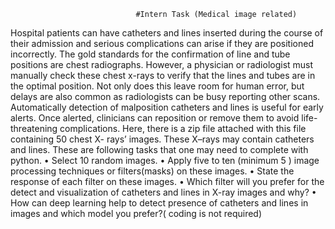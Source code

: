                                 #Intern Task (Medical image related)

Hospital patients can have catheters and lines inserted during the course of their admission and serious complications can arise if they are positioned incorrectly.
The gold standards for the confirmation of line and tube positions are chest radiographs. However, a physician or radiologist must manually check these chest x-rays to verify that the lines and tubes are in the optimal position. Not only does this leave room for human error, but delays are also common as radiologists can be busy reporting other scans. Automatically detection of malposition catheters and lines is useful for early alerts. Once alerted, clinicians can reposition or remove them to avoid life-threatening complications.
Here, there is a zip file attached with this file containing 50 chest X- rays’ images. These X–rays may contain catheters and lines. These are following tasks that one may need to complete with python.
•	Select 10 random images.
•	Apply five to ten (minimum 5 ) image processing techniques or filters(masks) on these images. 
•	State the response of each filter on these images.
•	Which filter will you prefer for the detect and visualization of catheters and lines in X-ray images and why?
•	How can deep learning help to detect presence of catheters and lines in images and which model you prefer?( coding is not required)
